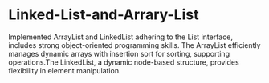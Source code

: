 # Linked-List-and-Arrary-List
Implemented ArrayList and LinkedList adhering to the List interface, includes strong object-oriented programming skills. The ArrayList efficiently manages dynamic arrays with insertion sort for sorting, supporting operations.The LinkedList, a dynamic node-based structure, provides flexibility in element manipulation.
